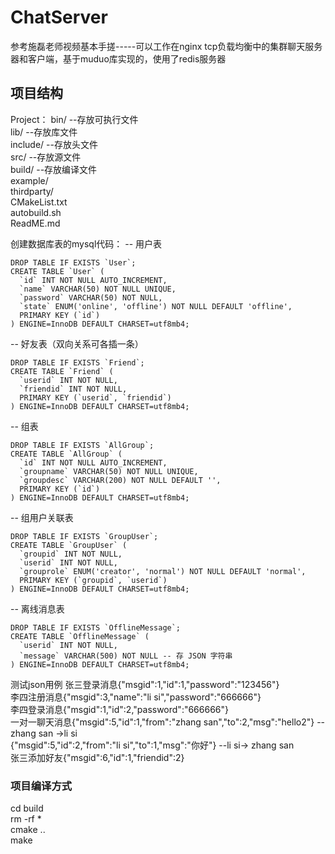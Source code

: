 # ChatServer
参考施磊老师视频基本手搓-----可以工作在nginx tcp负载均衡中的集群聊天服务器和客户端，基于muduo库实现的，使用了redis服务器<br />

## 项目结构
Project：
        bin/                 --存放可执行文件       <br />
        lib/                 --存放库文件           <br />
        include/             --存放头文件            <br />
        src/                 --存放源文件             <br />
        build/               --存放编译文件          <br />
        example/                                    <br />
        thirdparty/                                   <br />
        CMakeList.txt                                 <br />
        autobuild.sh                                   <br />
        ReadME.md                                       <br />
        
创建数据库表的mysql代码：
-- 用户表
```mysql
DROP TABLE IF EXISTS `User`;
CREATE TABLE `User` (
  `id` INT NOT NULL AUTO_INCREMENT,
  `name` VARCHAR(50) NOT NULL UNIQUE,
  `password` VARCHAR(50) NOT NULL,
  `state` ENUM('online', 'offline') NOT NULL DEFAULT 'offline',
  PRIMARY KEY (`id`)
) ENGINE=InnoDB DEFAULT CHARSET=utf8mb4;
```

-- 好友表（双向关系可各插一条）
```mysql
DROP TABLE IF EXISTS `Friend`;
CREATE TABLE `Friend` (
  `userid` INT NOT NULL,
  `friendid` INT NOT NULL,
  PRIMARY KEY (`userid`, `friendid`)
) ENGINE=InnoDB DEFAULT CHARSET=utf8mb4;
```

-- 组表
```mysql
DROP TABLE IF EXISTS `AllGroup`;
CREATE TABLE `AllGroup` (
  `id` INT NOT NULL AUTO_INCREMENT,
  `groupname` VARCHAR(50) NOT NULL UNIQUE,
  `groupdesc` VARCHAR(200) NOT NULL DEFAULT '',
  PRIMARY KEY (`id`)
) ENGINE=InnoDB DEFAULT CHARSET=utf8mb4;
```

-- 组用户关联表
```mysql
DROP TABLE IF EXISTS `GroupUser`;
CREATE TABLE `GroupUser` (
  `groupid` INT NOT NULL,
  `userid` INT NOT NULL,
  `grouprole` ENUM('creator', 'normal') NOT NULL DEFAULT 'normal',
  PRIMARY KEY (`groupid`, `userid`)
) ENGINE=InnoDB DEFAULT CHARSET=utf8mb4;
```
-- 离线消息表
```mysql
DROP TABLE IF EXISTS `OfflineMessage`;
CREATE TABLE `OfflineMessage` (
  `userid` INT NOT NULL,
  `message` VARCHAR(500) NOT NULL -- 存 JSON 字符串
) ENGINE=InnoDB DEFAULT CHARSET=utf8mb4;
```


测试json用例     张三登录消息{"msgid":1,"id":1,"password":"123456"}  <br />
                 李四注册消息{"msgid":3,"name":"li si","password":"666666"} <br />
                 李四登录消息{"msgid":1,"id":2,"password":"666666"} <br />
                 一对一聊天消息{"msgid":5,"id":1,"from":"zhang san","to":2,"msg":"hello2"}  --zhang san ->li si  <br />
                              {"msgid":5,"id":2,"from":"li si","to":1,"msg":"你好"}       --li si-> zhang san    <br />
                张三添加好友{"msgid":6,"id":1,"friendid":2}                    <br />

### 项目编译方式 
cd build   <br />
rm -rf *   <br />
cmake ..   <br />
make        <br />

